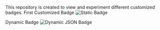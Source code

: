 This repository is created to view and experiment different customized badges.
First Customized Badge
![Static Badge](https://img.shields.io/badge/DevOps-blue?style=for-the-badge&logo=javascript&logoColor=black&logoSize=auto&label=JavaScript&labelColor=pink&color=blue)

Dynamic Badge
![Dynamic JSON Badge](https://img.shields.io/badge/dynamic/json?url=https%3A%2F%2Fgithub.com%2Fbadges%2Fshields%2Fraw%2Fmaster%2Fpackage.json&query=%24.name&style=for-the-badge&logo=github&logoColor=voilet&logoSize=auto&label=Click_Here&labelColor=black)


